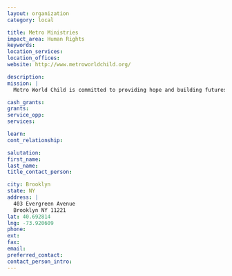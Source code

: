 ```yaml
---
layout: organization
category: local

title: Metro Ministries
impact_area: Human Rights
keywords: 
location_services: 
location_offices: 
website: http://www.metroworldchild.org/

description: 
mission: |
  Metro World Child is committed to providing hope and building futures for children living in adverse conditions in metropolitan areas around the world. Whether faced with the physical effects of poverty or the dangers of gangs, violence, abuse and hopelessness, we want to see children’s lives placed on a new path through the life-changing love of Christ. By meeting children where they are, personally investing in their lives and presenting the Gospel in a fun, accessible way, we believe we can build foundations that lead to hope, a future and better lives for children around the world.

cash_grants: 
grants: 
service_opp: 
services: 

learn: 
cont_relationship: 

salutation: 
first_name: 
last_name: 
title_contact_person: 

city: Brooklyn
state: NY
address: |
  403 Evergreen Avenue    
  Brooklyn NY 11221
lat: 40.692814
lng: -73.920609
phone: 
ext: 
fax: 
email: 
preferred_contact: 
contact_person_intro: 
---
```

